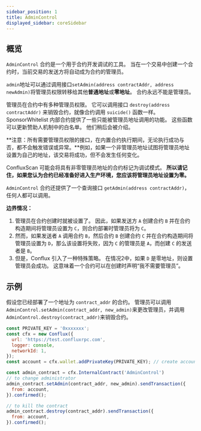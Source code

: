 ```yaml
---
sidebar_position: 1
title: AdminControl
displayed_sidebar: coreSidebar
---
```


## 概览

`AdminControl` 合约是一个用于合约开发调试的工具。  当在一个交易中创建一个合约时，当前交易的发送方将自动成为合约的管理员。

`admin`地址可以通过调用接口`setAdmin(address contractAddr, address newAdmin)`将管理员权限转移给其他**普通地址**或**零地址**。 合约永远不能是管理员。

管理员在合约中有多种管理员权限。 它可以调用接口 `destroy(address contractAddr)` 来销毁合约，就像合约调用 `suicide()` 函数一样。 SponsorWhitelist 内部合约提供了一些只能被管理员地址调用的功能。 这些函数可以更新赞助人机制中的白名单。 他们稍后会被介绍。

**注意：所有需要管理员权限的接口，在内置合约执行期间，无论执行成功与否，都不会触发错误或异常。**例如，如果一个非管理员地址试图将管理员地址设置为自己的地址，该交易将成功，但不会发生任何变化。

ConfluxScan 可能会将具有非零管理员地址的合约标记为调试模式。 **所以请记住，如果您认为合约已经准备好进入生产环境，您应该将管理员地址设置为零。**


`AdminControl` 合约还提供了一个查询接口 `getAdmin(address contractAddr)`，任何人都可以调用。

**边界情况：**
1. 管理员在合约创建时就被设置了。 因此，如果发送方 `A` 创建合约 `B` 并在合约构造期间将管理员设置为 `C`，则合约部署时管理员将为 `C`。
2. 然而，如果发送者 `A` 调用合约 `B`，然后合约 `B` 创建合约 `C` 并在合约构造期间将管理员设置为 `D`，那么该设置将失败，因为 `C` 的管理员是 `A`，而创建 `C` 的发送者是 `B`。
3. 但是，Conflux 引入了一种特殊策略。 在情况2中，如果 `D` 是零地址，则设置管理员会成功。 这意味着一个合约可以在创建时声明“我不需要管理员”。

## 示例

假设您已经部署了一个地址为 `contract_addr` 的合约。 管理员可以调用`AdminControl.setAdmin(contract_addr, new_admin)`来更改管理员，并调用`AdminControl.destroy(contract_addr)`来销毁合约。

```javascript
const PRIVATE_KEY = '0xxxxxxx';
const cfx = new Conflux({
  url: 'https://test.confluxrpc.com',
  logger: console,
  networkId: 1,
});
const account = cfx.wallet.addPrivateKey(PRIVATE_KEY); // create account instance

const admin_contract = cfx.InternalContract('AdminControl')
// to change administrator
admin_contract.setAdmin(contract_addr, new_admin).sendTransaction({
  from: account,
}).confirmed();

// to kill the contract
admin_contract.destroy(contract_addr).sendTransaction({
  from: account,
}).confirmed();
```
